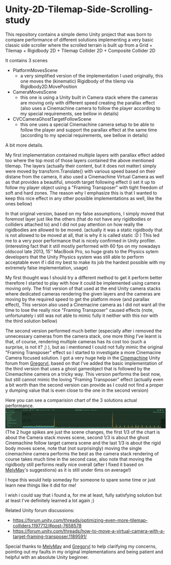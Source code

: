 # Unity-2D-Tilemap-Side-Scrolling-study

This repository contains a simple demo Unity project that was born to compare performance of different solutions implementing a very basic classic side scroller where the scrolled terrain is built up from a Grid + Tilemap + Rigidbody 2D + Tilemap Collider 2D + Composite Collider 2D

It contains 3 scenes
- PlatformMovesScene
  - a very simplified version of the implementation I used originally, this one moves the (kinematic) Rigidbody of the tilemp via Rigidbody2D.MovePosition
- CameraMovesScene
  - this one is using a Unity built in Camera stack where the cameras are moving only with different speed creating the parallax effect (also uses a Cinemachine camera to follow the player according to my special requirements, see bellow in details)
- CVCCameraGhostTargetFollowScene
  - this one uses a special Cinemachine camera setup to be able to follow the player and support the parallax effect at the same time (according to my special requirements, see bellow in details)

A bit more details.

My first implementation contained multiple layers with parallax effect added too where the top most of those layers contained the above mentioned tilemap.
The layers (actually their content, but it does not matter) simply were moved by transform.Translate() with various speed based on their distane from the camera, it also used a Cinemachine Virtual Camera as well as that provides a beautiful, smooth target following effect (i set it up to follow my player object using a "Framing Transposer" with tight freedom of soft and hard zones. The reason why I emphasize this is that I wanted to keep this nice effect in any other possible implementations as well, like the ones bellow)

In that original version, based on my false assumptions, I simply moved that foremost layer just like the others (that do not have any rigidbodies or colliders attached to) and I did not pay attention on how really the rigidbodies are allowed to be moved. (actually it was a static rigidbody that is not allowed to be moved at all, that is why it is called static :D )
This led me to a very poor performance that is nicely confirmed in Unity profiler. (interesting fact that it still mostly performed with 60 fps on my nowadays oldscool late 2013, 15'' MacBook Pro, so huge grats to the Physics sytem developers that the Unity Physics system was still able to perform acceptable even if i did my best to make its job the hardest possible with my extremely false implementation, usage)

My first thought was I should try a different method to get it perform better therefore I started to play with how it could be implemented using camera moving only.
The frist version of that used at the end Unity camera stacks where dedicated cameras rendering the given layers and the cameras are moving by the required speed to get the platform move (and parallax effect), This version also used a Cinemacine camera as I did not want all the time to lose the really nice "Framing Transposer" caused effects (note, unfortunately i still was not able to mimic fully it neither with this nor with the third solution bellow)

The second version performed much better (especially after i removed the unnecessary cameras from the camera stack, one more thing I've learnt is that, of course, rendering multiple cameras has its cost too (such a surprise, is not it? ;) ), but as i mentioned I could not fully mimic the original "Framing Transposer" effect so I started to investigate a more Cinemacine Camera focused solution. I got a very huge help in the [Cinemachine](https://forum.unity.com/forums/cinemachine.136/) Unity forum from [Gregoryl](https://forum.unity.com/members/gregoryl.1242385/), based on that I've added the basic implementation of the third version that uses a ghost gameobject that is followed by the Cinemachine camera on a tricky way.
This version performs the best now, but still cannot mimic the loving "Framing Transposer" effect (actually even a bit worth than the second version can provide as I could not find a proper y dumping value that is even close to the one in the second version)

Here you can see a comparision chart of the 3 solutions actual performance.
![Profiling3](Assets/Sprires/Screenshots/Profileing_3.png) 
(The 2 huge spikes are just the scene changes, the first 1/3 of the chart is about the Camera stack moves scene, second 1/3 is about the ghost Cinemachine follow target camera scene and the last 1/3 is about the rigid body moves scene, note that (not surprisingly) moving the single cinemachine camera performs the best as the camera stack rendering of course takes much time in the second case, also note that moving the rigidbody still performs really nice overall (after I fixed it based on [MelvMay](https://forum.unity.com/members/melvmay.287484/)'s suggestions) as it is still under 6ms on average!)


I hope this would help someday for someone to spare some time or just learn new things like it did for me!

I wish i could say that i found a, for me at least, fully satisfying solution but at least I've definitely learned a lot again ;)


Related Unity forum discussions:
- https://forum.unity.com/threads/optimizing-even-more-tilemap-colliders.1197712/#post-7658578
- https://forum.unity.com/threads/how-to-move-a-virtual-camera-with-a-target-framing-transposer.1189591/

Special thanks to [MelvMay](https://forum.unity.com/members/melvmay.287484/) and [Gregoryl](https://forum.unity.com/members/gregoryl.1242385/) to help clarifying my concerns, pointing out my faults in my original implementations and being patient and helpful with an absolute Unity beginner.
